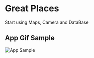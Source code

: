 # Great Places

Start using Maps, Camera and DataBase

## App Gif Sample

![App Sample](/assets/images/appGif/Expenses.gif)
